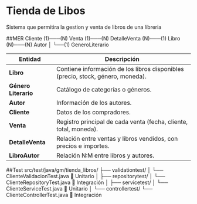 # Tienda de Libos

Sistema que permitira la gestion y venta de libros de una libreria

##MER
Cliente (1)───(N) Venta (1)───(N) DetalleVenta (N)───(1) Libro (N)───(N) Autor
                                                       │
                                                       └──(1) GeneroLiterario
													   
| Entidad              | Descripción                                                                     |
| -------------------- | ------------------------------------------------------------------------------- |
| **Libro**            | Contiene información de los libros disponibles (precio, stock, género, moneda). |
| **Género Literario** | Catálogo de categorías o géneros.                                               |
| **Autor**            | Información de los autores.                                                     |
| **Cliente**          | Datos de los compradores.                                                       |
| **Venta**            | Registro principal de cada venta (fecha, cliente, total, moneda).               |
| **DetalleVenta**     | Relación entre ventas y libros vendidos, con precios e importes.                |
| **LibroAutor**       | Relación N:M entre libros y autores.                                            |

##Test
src/test/java/gm/tienda_libros/
├── validationtest/
│    └── ClienteValidacionTest.java     🧠 Unitario
│
├── repositorytest/
│    └── ClienteRepositoryTest.java     🧱 Integración
│
├── servicetest/
│    └── ClienteServiceTest.java        🧠 Unitario
│
└── controllertest/
     └── ClienteControllerTest.java     🧱 Integración

